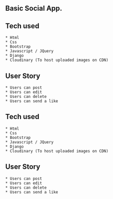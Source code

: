 ## Basic Social App.


## Tech used
```
* Html
* Css
* Bootstrap
* Javascript / JQuery
* Django
* Cloudinary (To host uploaded images on CDN)
```
## User Story
```
* Users can post 
* Users can edit 
* Users can delete 
* Users can send a like 
```

## Tech used
```
* Html
* Css
* Bootstrap
* Javascript / JQuery
* Django
* Cloudinary (To host uploaded images on CDN)
```
## User Story
```
* Users can post
* Users can edit
* Users can delete
* Users can send a like
```
